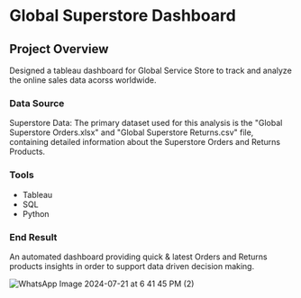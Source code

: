 # Global Superstore Dashboard

## Project Overview

Designed a tableau dashboard for Global Service Store to track and analyze the online sales data acorss worldwide.

### Data Source

Superstore Data: The primary dataset used for this analysis is the "Global Superstore Orders.xlsx" and "Global Superstore Returns.csv" file, containing detailed information about the Superstore Orders and Returns Products.

### Tools

- Tableau
- SQL
- Python

### End Result

An automated dashboard providing quick & latest Orders and Returns products insights in order to support data driven decision making.

![WhatsApp Image 2024-07-21 at 6 41 45 PM (2)](https://github.com/user-attachments/assets/ce8cc41b-5c93-426d-a8fb-45882dea55ff)
